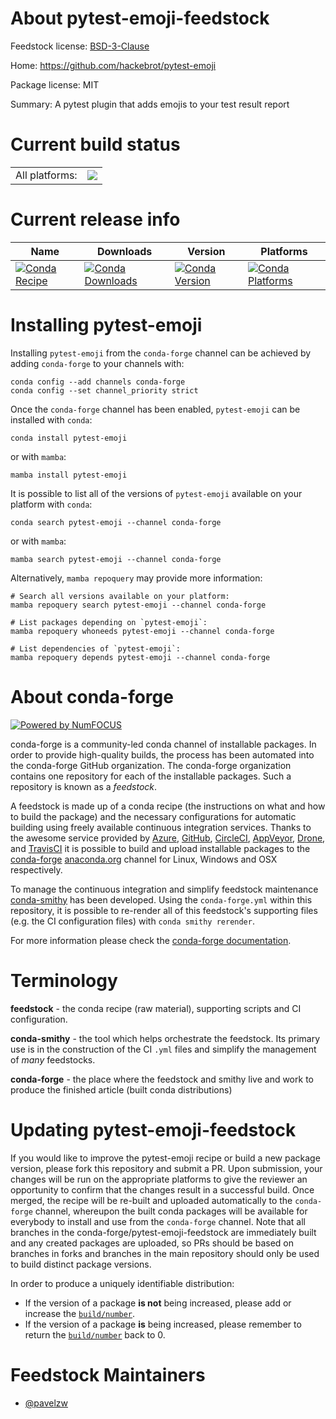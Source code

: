 About pytest-emoji-feedstock
============================

Feedstock license: [BSD-3-Clause](https://github.com/conda-forge/pytest-emoji-feedstock/blob/main/LICENSE.txt)

Home: https://github.com/hackebrot/pytest-emoji

Package license: MIT

Summary: A pytest plugin that adds emojis to your test result report

Current build status
====================


<table><tr><td>All platforms:</td>
    <td>
      <a href="https://dev.azure.com/conda-forge/feedstock-builds/_build/latest?definitionId=16482&branchName=main">
        <img src="https://dev.azure.com/conda-forge/feedstock-builds/_apis/build/status/pytest-emoji-feedstock?branchName=main">
      </a>
    </td>
  </tr>
</table>

Current release info
====================

| Name | Downloads | Version | Platforms |
| --- | --- | --- | --- |
| [![Conda Recipe](https://img.shields.io/badge/recipe-pytest--emoji-green.svg)](https://anaconda.org/conda-forge/pytest-emoji) | [![Conda Downloads](https://img.shields.io/conda/dn/conda-forge/pytest-emoji.svg)](https://anaconda.org/conda-forge/pytest-emoji) | [![Conda Version](https://img.shields.io/conda/vn/conda-forge/pytest-emoji.svg)](https://anaconda.org/conda-forge/pytest-emoji) | [![Conda Platforms](https://img.shields.io/conda/pn/conda-forge/pytest-emoji.svg)](https://anaconda.org/conda-forge/pytest-emoji) |

Installing pytest-emoji
=======================

Installing `pytest-emoji` from the `conda-forge` channel can be achieved by adding `conda-forge` to your channels with:

```
conda config --add channels conda-forge
conda config --set channel_priority strict
```

Once the `conda-forge` channel has been enabled, `pytest-emoji` can be installed with `conda`:

```
conda install pytest-emoji
```

or with `mamba`:

```
mamba install pytest-emoji
```

It is possible to list all of the versions of `pytest-emoji` available on your platform with `conda`:

```
conda search pytest-emoji --channel conda-forge
```

or with `mamba`:

```
mamba search pytest-emoji --channel conda-forge
```

Alternatively, `mamba repoquery` may provide more information:

```
# Search all versions available on your platform:
mamba repoquery search pytest-emoji --channel conda-forge

# List packages depending on `pytest-emoji`:
mamba repoquery whoneeds pytest-emoji --channel conda-forge

# List dependencies of `pytest-emoji`:
mamba repoquery depends pytest-emoji --channel conda-forge
```


About conda-forge
=================

[![Powered by
NumFOCUS](https://img.shields.io/badge/powered%20by-NumFOCUS-orange.svg?style=flat&colorA=E1523D&colorB=007D8A)](https://numfocus.org)

conda-forge is a community-led conda channel of installable packages.
In order to provide high-quality builds, the process has been automated into the
conda-forge GitHub organization. The conda-forge organization contains one repository
for each of the installable packages. Such a repository is known as a *feedstock*.

A feedstock is made up of a conda recipe (the instructions on what and how to build
the package) and the necessary configurations for automatic building using freely
available continuous integration services. Thanks to the awesome service provided by
[Azure](https://azure.microsoft.com/en-us/services/devops/), [GitHub](https://github.com/),
[CircleCI](https://circleci.com/), [AppVeyor](https://www.appveyor.com/),
[Drone](https://cloud.drone.io/welcome), and [TravisCI](https://travis-ci.com/)
it is possible to build and upload installable packages to the
[conda-forge](https://anaconda.org/conda-forge) [anaconda.org](https://anaconda.org/)
channel for Linux, Windows and OSX respectively.

To manage the continuous integration and simplify feedstock maintenance
[conda-smithy](https://github.com/conda-forge/conda-smithy) has been developed.
Using the ``conda-forge.yml`` within this repository, it is possible to re-render all of
this feedstock's supporting files (e.g. the CI configuration files) with ``conda smithy rerender``.

For more information please check the [conda-forge documentation](https://conda-forge.org/docs/).

Terminology
===========

**feedstock** - the conda recipe (raw material), supporting scripts and CI configuration.

**conda-smithy** - the tool which helps orchestrate the feedstock.
                   Its primary use is in the construction of the CI ``.yml`` files
                   and simplify the management of *many* feedstocks.

**conda-forge** - the place where the feedstock and smithy live and work to
                  produce the finished article (built conda distributions)


Updating pytest-emoji-feedstock
===============================

If you would like to improve the pytest-emoji recipe or build a new
package version, please fork this repository and submit a PR. Upon submission,
your changes will be run on the appropriate platforms to give the reviewer an
opportunity to confirm that the changes result in a successful build. Once
merged, the recipe will be re-built and uploaded automatically to the
`conda-forge` channel, whereupon the built conda packages will be available for
everybody to install and use from the `conda-forge` channel.
Note that all branches in the conda-forge/pytest-emoji-feedstock are
immediately built and any created packages are uploaded, so PRs should be based
on branches in forks and branches in the main repository should only be used to
build distinct package versions.

In order to produce a uniquely identifiable distribution:
 * If the version of a package **is not** being increased, please add or increase
   the [``build/number``](https://docs.conda.io/projects/conda-build/en/latest/resources/define-metadata.html#build-number-and-string).
 * If the version of a package **is** being increased, please remember to return
   the [``build/number``](https://docs.conda.io/projects/conda-build/en/latest/resources/define-metadata.html#build-number-and-string)
   back to 0.

Feedstock Maintainers
=====================

* [@pavelzw](https://github.com/pavelzw/)

